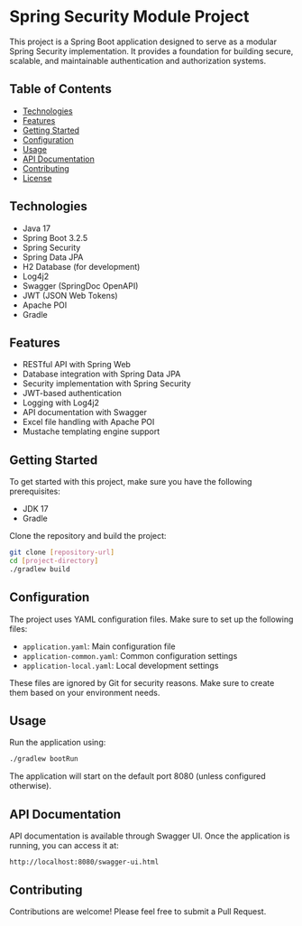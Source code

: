 # Spring Security Module Project

This project is a Spring Boot application designed to serve as a modular Spring Security implementation. It provides a foundation for building secure, scalable, and maintainable authentication and authorization systems.

## Table of Contents
- [Technologies](#technologies)
- [Features](#features)
- [Getting Started](#getting-started)
- [Configuration](#configuration)
- [Usage](#usage)
- [API Documentation](#api-documentation)
- [Contributing](#contributing)
- [License](#license)

## Technologies

- Java 17
- Spring Boot 3.2.5
- Spring Security
- Spring Data JPA
- H2 Database (for development)
- Log4j2
- Swagger (SpringDoc OpenAPI)
- JWT (JSON Web Tokens)
- Apache POI
- Gradle

## Features

- RESTful API with Spring Web
- Database integration with Spring Data JPA
- Security implementation with Spring Security
- JWT-based authentication
- Logging with Log4j2
- API documentation with Swagger
- Excel file handling with Apache POI
- Mustache templating engine support

## Getting Started

To get started with this project, make sure you have the following prerequisites:

- JDK 17
- Gradle

Clone the repository and build the project:

```bash
git clone [repository-url]
cd [project-directory]
./gradlew build
```

## Configuration

The project uses YAML configuration files. Make sure to set up the following files:

- `application.yaml`: Main configuration file
- `application-common.yaml`: Common configuration settings
- `application-local.yaml`: Local development settings

These files are ignored by Git for security reasons. Make sure to create them based on your environment needs.

## Usage

Run the application using:

```bash
./gradlew bootRun
```

The application will start on the default port 8080 (unless configured otherwise).

## API Documentation

API documentation is available through Swagger UI. Once the application is running, you can access it at:

```
http://localhost:8080/swagger-ui.html
```

## Contributing

Contributions are welcome! Please feel free to submit a Pull Request.
